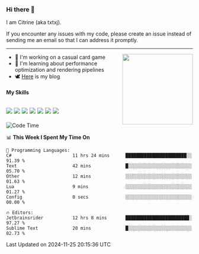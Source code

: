 ### Hi there 👋

I am Citrine (aka txtxj).

If you encounter any issues with my code, please create an issue instead of sending me an email so that I can address it promptly.

---

<img align="right" height="190" src="http://github-profile-summary-cards.vercel.app/api/cards/stats?username=txtxj&theme=vue">

- 🌱 I'm working on a casual card game
- 📖 I'm learning about performance optimization and rendering pipelines
- 🕊️ [Here](https://txtxj.top) is my blog

#### My Skills

![](https://img.shields.io/badge/Unity-000000?logo=unity&logoColor=fff)
![](https://img.shields.io/badge/C%23-239120?logo=csharp&logoColor=fff)
![](https://img.shields.io/badge/Python-3e74a2?logo=python&logoColor=fff)
![](https://img.shields.io/badge/C++-65318e?logo=cplusplus&logoColor=fff)
![](https://img.shields.io/badge/Vue-4FC08D?logo=vuedotjs&logoColor=fff)
![](https://img.shields.io/badge/Blender-f5792a?logo=blender&logoColor=fff)
![](https://img.shields.io/badge/MS%20SQL-cc2927?logo=microsoftsqlserver&logoColor=fff)
---

<!--START_SECTION:waka-->
![Code Time](http://img.shields.io/badge/Code%20Time-2%2C256%20hrs%2051%20mins-blue)

📊 **This Week I Spent My Time On** 

```text
💬 Programming Languages: 
C#                       11 hrs 24 mins      ███████████████████████░░   91.39 % 
Text                     42 mins             █░░░░░░░░░░░░░░░░░░░░░░░░   05.70 % 
Other                    12 mins             ░░░░░░░░░░░░░░░░░░░░░░░░░   01.63 % 
Lua                      9 mins              ░░░░░░░░░░░░░░░░░░░░░░░░░   01.27 % 
Config                   0 secs              ░░░░░░░░░░░░░░░░░░░░░░░░░   00.00 % 

🔥 Editors: 
Jetbrainsrider           12 hrs 8 mins       ████████████████████████░   97.27 % 
Sublime Text             20 mins             █░░░░░░░░░░░░░░░░░░░░░░░░   02.73 % 
```


 Last Updated on 2024-11-25 20:15:36 UTC
<!--END_SECTION:waka-->
